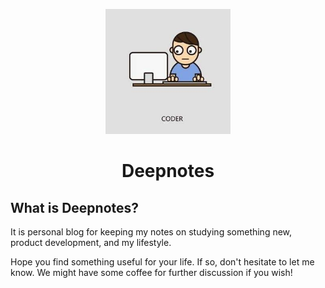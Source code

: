 <p align="center">
  <img src="assets/images/bio-photo.jpg" width="200">
</p>
<h1 align="center">Deepnotes</h1>

## What is Deepnotes?
It is personal blog for keeping my notes on studying something new, product development, and my lifestyle.

Hope you find something useful for your life. If so, don't hesitate to let me know. We might have some coffee for further discussion if you wish!
